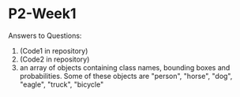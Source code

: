 # P2-Week1

Answers to Questions:
1. (Code1 in repository)
2. (Code2 in repository)
3. an array of objects containing class names, bounding boxes and probabilities. Some of these objects are "person", "horse", "dog", "eagle", "truck", "bicycle"
